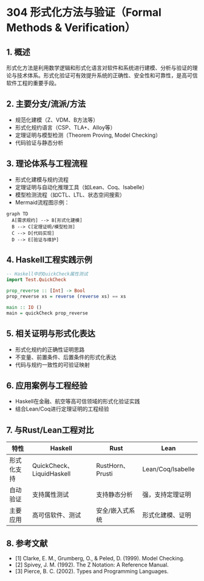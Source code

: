# 304 形式化方法与验证（Formal Methods & Verification）

## 1. 概述

形式化方法是利用数学逻辑和形式化语言对软件和系统进行建模、分析与验证的理论与技术体系。形式化验证可有效提升系统的正确性、安全性和可靠性，是高可信软件工程的重要手段。

## 2. 主要分支/流派/方法

- 规范化建模（Z、VDM、B方法等）
- 形式化规约语言（CSP、TLA+、Alloy等）
- 定理证明与模型检测（Theorem Proving, Model Checking）
- 代码验证与静态分析

## 3. 理论体系与工程流程

- 形式化建模与规约流程
- 定理证明与自动化推理工具（如Lean、Coq、Isabelle）
- 模型检测流程（如CTL、LTL、状态空间搜索）
- Mermaid流程图示例：

```mermaid
graph TD
  A[需求规约] --> B[形式化建模]
  B --> C[定理证明/模型检测]
  C --> D[代码实现]
  D --> E[验证与维护]
```

## 4. Haskell工程实践示例

```haskell
-- Haskell中的QuickCheck属性测试
import Test.QuickCheck

prop_reverse :: [Int] -> Bool
prop_reverse xs = reverse (reverse xs) == xs

main :: IO ()
main = quickCheck prop_reverse
```

## 5. 相关证明与形式化表达

- 形式化规约的正确性证明思路
- 不变量、前置条件、后置条件的形式化表达
- 代码与规约一致性的可验证映射

## 6. 应用案例与工程经验

- Haskell在金融、航空等高可信领域的形式化验证实践
- 结合Lean/Coq进行定理证明的工程经验

## 7. 与Rust/Lean工程对比

| 特性         | Haskell           | Rust              | Lean                |
|--------------|-------------------|-------------------|---------------------|
| 形式化支持   | QuickCheck、LiquidHaskell | RustHorn、Prusti | Lean/Coq/Isabelle   |
| 自动验证     | 支持属性测试      | 支持静态分析      | 强，支持定理证明    |
| 主要应用     | 高可信软件、测试  | 安全/嵌入式系统   | 形式化建模、证明    |

## 8. 参考文献

- [1] Clarke, E. M., Grumberg, O., & Peled, D. (1999). Model Checking.
- [2] Spivey, J. M. (1992). The Z Notation: A Reference Manual.
- [3] Pierce, B. C. (2002). Types and Programming Languages.
